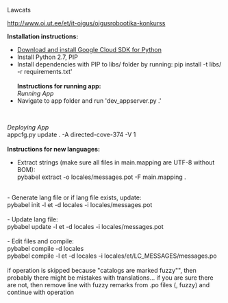 Lawcats

http://www.oi.ut.ee/et/it-oigus/oigusrobootika-konkurss


**Installation instructions:**<br/>
- [Download and install Google Cloud SDK for Python](https://cloud.google.com/appengine/docs/standard/python/download)
- Install Python 2.7, PIP
- Install dependencies with PIP to libs/ folder by running: pip install -t libs/ -r requirements.txt'
<br/><br/>
**Instructions for running app:**<br/>
*Running App*
- Navigate to app folder and run 'dev_appserver.py .'
<br/>

*Deploying App*
<br/>
appcfg.py update . -A directed-cove-374 -V 1
<br/><br/>
**Instructions for new languages:**<br/>
- Extract strings (make sure all files in main.mapping are UTF-8 without BOM):<br/>
pybabel extract -o locales/messages.pot -F main.mapping .<br/>
<br/>
- Generate lang file or if lang file exists, update:<br/>
pybabel init -l et -d locales -i locales/messages.pot<br/>
<br/>
- Update lang file:<br/>
pybabel update -l et -d locales -i locales/messages.pot<br/>
<br/>
- Edit files and compile:<br/>
pybabel compile -d locales<br/>
pybabel compile -l et -d locales -i locales/et/LC_MESSAGES/messages.po<br/>
<br/>
if operation is skipped because "catalogs are marked fuzzy"", then probably there might be mistakes with translations... if you are sure there are not, then remove line with fuzzy remarks from .po files (, fuzzy) and continue with operation